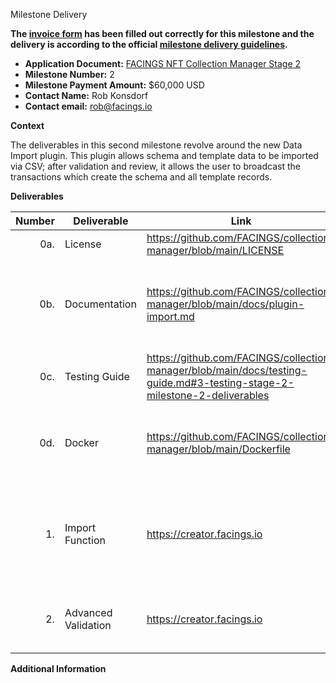Milestone Delivery

**The [invoice form](https://forms.gle/wLuAzXKa9qYrZQob9) has been filled out correctly for this milestone and the delivery is according to the official [milestone delivery guidelines](https://github.com/eosnetworkfoundation/grant-framework/blob/master/docs/milestone-deliverables-guidelines.md).**

* **Application Document:** [FACINGS NFT Collection Manager Stage 2](https://github.com/eosnetworkfoundation/grant-framework/blob/main/applications/facings-nft-collection-manager-stage-2.md)
* **Milestone Number:** 2
* **Milestone Payment Amount:** $60,000 USD
* **Contact Name:** Rob Konsdorf
* **Contact email:** rob@facings.io

**Context**

The deliverables in this second milestone revolve around the new Data Import plugin. This plugin allows schema and template data to be imported via CSV; after validation and review, it allows the user to broadcast the transactions which create the schema and all template records.

**Deliverables**

| Number | Deliverable         | Link                                                                          | Notes                                                                                     |
| -----: | ------------------- | ----------------------------------------------------------------------------- | ----------------------------------------------------------------------------------------- |
| 0a.    | License             | https://github.com/FACINGS/collection-manager/blob/main/LICENSE               | GPLv3                                                                                     |
| 0b.    | Documentation       | https://github.com/FACINGS/collection-manager/blob/main/docs/plugin-import.md | Documentation of the data standard used by the import system and usage instructions.      |
| 0c.    | Testing Guide       | https://github.com/FACINGS/collection-manager/blob/main/docs/testing-guide.md#3-testing-stage-2-milestone-2-deliverables | Includes testing script and sample data files. |
| 0d.    | Docker              | https://github.com/FACINGS/collection-manager/blob/main/Dockerfile            | Instructions are included in the README.md "Getting started" guide.                       |
| 1.     | Import Function     | https://creator.facings.io                                                    | Viewing an owned collection, click "Add-ons", then "Import". (Full details in Testing Guide) |
| 2.     | Advanced Validation | https://creator.facings.io                                                    | See Testing Guide for testing script and more details.                                    |

**Additional Information**
